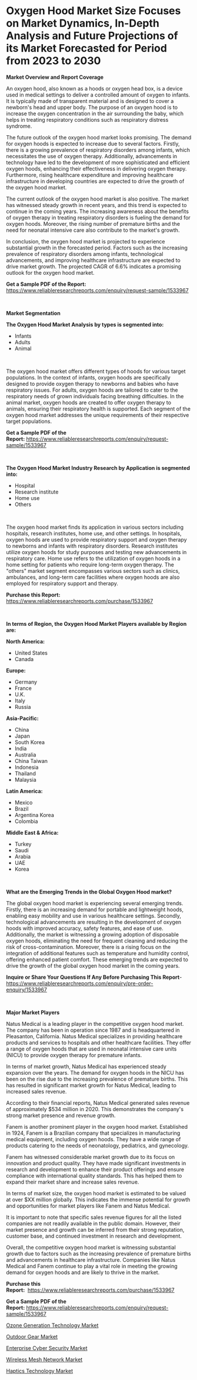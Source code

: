 <p><h1>Oxygen Hood Market Size Focuses on Market Dynamics, In-Depth Analysis and Future Projections of its Market Forecasted for Period from 2023 to 2030</h1></p><p><strong>Market Overview and Report Coverage</strong></p>
<p><p>An oxygen hood, also known as a hoods or oxygen head box, is a device used in medical settings to deliver a controlled amount of oxygen to infants. It is typically made of transparent material and is designed to cover a newborn's head and upper body. The purpose of an oxygen hood is to increase the oxygen concentration in the air surrounding the baby, which helps in treating respiratory conditions such as respiratory distress syndrome.</p><p>The future outlook of the oxygen hood market looks promising. The demand for oxygen hoods is expected to increase due to several factors. Firstly, there is a growing prevalence of respiratory disorders among infants, which necessitates the use of oxygen therapy. Additionally, advancements in technology have led to the development of more sophisticated and efficient oxygen hoods, enhancing their effectiveness in delivering oxygen therapy. Furthermore, rising healthcare expenditure and improving healthcare infrastructure in developing countries are expected to drive the growth of the oxygen hood market.</p><p>The current outlook of the oxygen hood market is also positive. The market has witnessed steady growth in recent years, and this trend is expected to continue in the coming years. The increasing awareness about the benefits of oxygen therapy in treating respiratory disorders is fueling the demand for oxygen hoods. Moreover, the rising number of premature births and the need for neonatal intensive care also contribute to the market's growth.</p><p>In conclusion, the oxygen hood market is projected to experience substantial growth in the forecasted period. Factors such as the increasing prevalence of respiratory disorders among infants, technological advancements, and improving healthcare infrastructure are expected to drive market growth. The projected CAGR of 6.6% indicates a promising outlook for the oxygen hood market.</p></p>
<p><strong>Get a Sample PDF of the Report:</strong> <a href="https://www.reliableresearchreports.com/enquiry/request-sample/1533967">https://www.reliableresearchreports.com/enquiry/request-sample/1533967</a></p>
<p>&nbsp;</p>
<p><strong>Market Segmentation</strong></p>
<p><strong>The Oxygen Hood Market Analysis by types is segmented into:</strong></p>
<p><ul><li>Infants</li><li>Adults</li><li>Animal</li></ul></p>
<p>&nbsp;</p>
<p><p>The oxygen hood market offers different types of hoods for various target populations. In the context of infants, oxygen hoods are specifically designed to provide oxygen therapy to newborns and babies who have respiratory issues. For adults, oxygen hoods are tailored to cater to the respiratory needs of grown individuals facing breathing difficulties. In the animal market, oxygen hoods are created to offer oxygen therapy to animals, ensuring their respiratory health is supported. Each segment of the oxygen hood market addresses the unique requirements of their respective target populations.</p></p>
<p><strong>Get a Sample PDF of the Report:</strong>&nbsp;<a href="https://www.reliableresearchreports.com/enquiry/request-sample/1533967">https://www.reliableresearchreports.com/enquiry/request-sample/1533967</a></p>
<p>&nbsp;</p>
<p><strong>The Oxygen Hood Market Industry Research by Application is segmented into:</strong></p>
<p><ul><li>Hospital</li><li>Research institute</li><li>Home use</li><li>Others</li></ul></p>
<p>&nbsp;</p>
<p><p>The oxygen hood market finds its application in various sectors including hospitals, research institutes, home use, and other settings. In hospitals, oxygen hoods are used to provide respiratory support and oxygen therapy to newborns and infants with respiratory disorders. Research institutes utilize oxygen hoods for study purposes and testing new advancements in respiratory care. Home use refers to the utilization of oxygen hoods in a home setting for patients who require long-term oxygen therapy. The "others" market segment encompasses various sectors such as clinics, ambulances, and long-term care facilities where oxygen hoods are also employed for respiratory support and therapy.</p></p>
<p><strong>Purchase this Report:</strong>&nbsp; <a href="https://www.reliableresearchreports.com/purchase/1533967">https://www.reliableresearchreports.com/purchase/1533967</a></p>
<p>&nbsp;</p>
<p><strong>In terms of Region, the Oxygen Hood Market Players available by Region are:</strong></p>
<p>
    <p> <strong> North America: </strong>
        <ul>
            <li>United States</li>
            <li>Canada</li>
        </ul>
        </p> 
    <p> <strong> Europe: </strong>
        <ul>
            <li>Germany</li>
            <li>France</li>
            <li>U.K.</li>
            <li>Italy</li>
            <li>Russia</li>
        </ul>
        </p> 
    <p> <strong> Asia-Pacific: </strong>
        <ul>
            <li>China</li>
            <li>Japan</li>
            <li>South Korea</li>
            <li>India</li>
            <li>Australia</li>
            <li>China Taiwan</li>
            <li>Indonesia</li>
            <li>Thailand</li>
            <li>Malaysia</li>
        </ul>
        </p> 
    <p> <strong> Latin America: </strong>
        <ul>
            <li>Mexico</li>
            <li>Brazil</li>
            <li>Argentina Korea</li>
            <li>Colombia</li>
        </ul>
        </p> 
    <p> <strong> Middle East & Africa: </strong>
        <ul>
            <li>Turkey</li>
            <li>Saudi</li>
            <li>Arabia</li>
            <li>UAE</li>
            <li>Korea</li>
        </ul>
    </p>
    </p>
<p>&nbsp;</p>
<p><strong>What are the Emerging Trends in the Global Oxygen Hood market?</strong></p>
<p><p>The global oxygen hood market is experiencing several emerging trends. Firstly, there is an increasing demand for portable and lightweight hoods, enabling easy mobility and use in various healthcare settings. Secondly, technological advancements are resulting in the development of oxygen hoods with improved accuracy, safety features, and ease of use. Additionally, the market is witnessing a growing adoption of disposable oxygen hoods, eliminating the need for frequent cleaning and reducing the risk of cross-contamination. Moreover, there is a rising focus on the integration of additional features such as temperature and humidity control, offering enhanced patient comfort. These emerging trends are expected to drive the growth of the global oxygen hood market in the coming years.</p></p>
<p><strong>Inquire or Share Your Questions If Any Before Purchasing This Report</strong>- <a href="https://www.reliableresearchreports.com/enquiry/pre-order-enquiry/1533967">https://www.reliableresearchreports.com/enquiry/pre-order-enquiry/1533967</a></p>
<p>&nbsp;</p>
<p><strong>Major Market Players</strong></p>
<p><p>Natus Medical is a leading player in the competitive oxygen hood market. The company has been in operation since 1987 and is headquartered in Pleasanton, California. Natus Medical specializes in providing healthcare products and services to hospitals and other healthcare facilities. They offer a range of oxygen hoods that are used in neonatal intensive care units (NICU) to provide oxygen therapy for premature infants.</p><p>In terms of market growth, Natus Medical has experienced steady expansion over the years. The demand for oxygen hoods in the NICU has been on the rise due to the increasing prevalence of premature births. This has resulted in significant market growth for Natus Medical, leading to increased sales revenue.</p><p>According to their financial reports, Natus Medical generated sales revenue of approximately $534 million in 2020. This demonstrates the company's strong market presence and revenue growth.</p><p>Fanem is another prominent player in the oxygen hood market. Established in 1924, Fanem is a Brazilian company that specializes in manufacturing medical equipment, including oxygen hoods. They have a wide range of products catering to the needs of neonatology, pediatrics, and gynecology.</p><p>Fanem has witnessed considerable market growth due to its focus on innovation and product quality. They have made significant investments in research and development to enhance their product offerings and ensure compliance with international quality standards. This has helped them to expand their market share and increase sales revenue.</p><p>In terms of market size, the oxygen hood market is estimated to be valued at over $XX million globally. This indicates the immense potential for growth and opportunities for market players like Fanem and Natus Medical.</p><p>It is important to note that specific sales revenue figures for all the listed companies are not readily available in the public domain. However, their market presence and growth can be inferred from their strong reputation, customer base, and continued investment in research and development.</p><p>Overall, the competitive oxygen hood market is witnessing substantial growth due to factors such as the increasing prevalence of premature births and advancements in healthcare infrastructure. Companies like Natus Medical and Fanem continue to play a vital role in meeting the growing demand for oxygen hoods and are likely to thrive in the market.</p></p>
<p><strong>Purchase this Report:</strong>&nbsp;&nbsp;<a href="https://www.reliableresearchreports.com/purchase/1533967">https://www.reliableresearchreports.com/purchase/1533967</a></p>
<p></p>
<p><strong>Get a Sample PDF of the Report:</strong>&nbsp;<a href="https://www.reliableresearchreports.com/enquiry/request-sample/1533967">https://www.reliableresearchreports.com/enquiry/request-sample/1533967</a></p>
<p><p><a href="https://medium.com/@robbleannon/ozone-generation-technology-market-research-report-its-history-and-forecast-2023-to-2030-ed94881a28e5">Ozone Generation Technology Market</a></p><p><a href="https://medium.com/@sylvanfahey/outdoor-gear-market-exploring-market-share-market-trends-and-future-growth-b53f022a31ba">Outdoor Gear Market</a></p><p><a href="https://medium.com/@waltercruz6g/enterprise-cyber-security-market-report-reveals-the-latest-trends-and-growth-opportunities-of-this-edf16401725e">Enterprise Cyber Security Market</a></p><p><a href="https://medium.com/@jamesday5g/wireless-mesh-network-market-furnishes-information-on-market-share-market-trends-and-market-f5a59dd46ffe">Wireless Mesh Network Market</a></p><p><a href="https://medium.com/@raymondgray765/haptics-technology-market-trends-forecast-and-competitive-analysis-to-2030-11e60a7b4884">Haptics Technology Market</a></p></p>